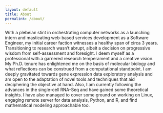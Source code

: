 ```yaml
---
layout: default
title: About
permalink: /about/
---
```

<p>With a plebeian stint in orchestrating computer networks as a launching intern and masticating web-based services development as a Software Engineer, my initial career faction witnesses a healthy span of circa 3 years. Transitioning to research wasn’t abrupt, albeit a decision on progressive wisdom from self-assessment and foresight. I deem myself as a professional with a garnered research temperament and a creative vision. My Ph.D. tenure has enlightened me on the basis of molecular biology and what reflections can be construed from a computational standpoint. I am deeply gravitated towards gene expression data exploratory analysis and am open to the adaptation of novel tools and techniques that aid deciphering the objective at hand. Also, I am currently following the advances in the single-cell RNA-Seq and have gained some theoretical insights. I have also managed to cover some ground on working on Linux, engaging remote server for data analysis, Python, and R, and find mathematical modeling approachable too. </p>
